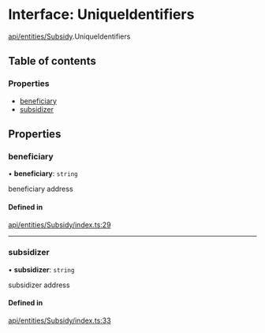# Interface: UniqueIdentifiers

[api/entities/Subsidy](../wiki/api.entities.Subsidy).UniqueIdentifiers

## Table of contents

### Properties

- [beneficiary](../wiki/api.entities.Subsidy.UniqueIdentifiers#beneficiary)
- [subsidizer](../wiki/api.entities.Subsidy.UniqueIdentifiers#subsidizer)

## Properties

### beneficiary

• **beneficiary**: `string`

beneficiary address

#### Defined in

[api/entities/Subsidy/index.ts:29](https://github.com/PolymeshAssociation/polymesh-sdk/blob/3d14e829/src/api/entities/Subsidy/index.ts#L29)

___

### subsidizer

• **subsidizer**: `string`

subsidizer address

#### Defined in

[api/entities/Subsidy/index.ts:33](https://github.com/PolymeshAssociation/polymesh-sdk/blob/3d14e829/src/api/entities/Subsidy/index.ts#L33)
